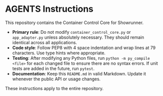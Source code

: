 # AGENTS Instructions

This repository contains the Container Control Core for Showrunner.

- **Primary rule**: Do not modify `container_control_core.py` or `app_adapter.py` unless absolutely necessary. They should remain identical across all applications.
- **Code style**: Follow PEP8 with 4 space indentation and wrap lines at 79 characters. Use type hints where appropriate.
- **Testing**: After modifying any Python files, run `python -m py_compile <file>` for each changed file to ensure there are no syntax errors. If unit tests are added in the future, run `pytest`.
- **Documentation**: Keep this `README.md` in valid Markdown. Update it whenever the public API or usage changes.

These instructions apply to the entire repository.
